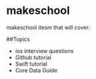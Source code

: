 # makeschool
makeschool itesm that will cover:

##Topics
 - ios interview questions
 - Github tutorial
 - Swift tutorial
 - Core Data Guide

